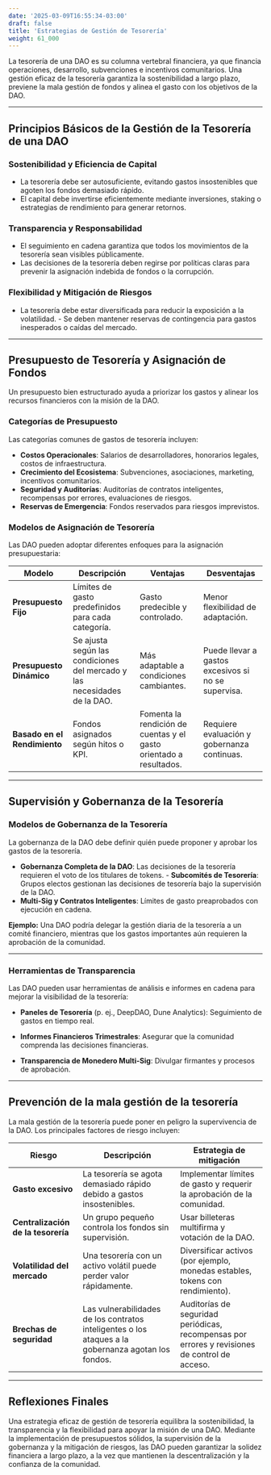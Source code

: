 ```yaml
---
date: '2025-03-09T16:55:34-03:00'
draft: false
title: 'Estrategias de Gestión de Tesorería'
weight: 61_000
---
```


La tesorería de una DAO es su columna vertebral financiera, ya que financia operaciones, desarrollo, subvenciones e incentivos comunitarios. Una gestión eficaz de la tesorería garantiza la sostenibilidad a largo plazo, previene la mala gestión de fondos y alinea el gasto con los objetivos de la DAO.

---

## **Principios Básicos de la Gestión de la Tesorería de una DAO**

### **Sostenibilidad y Eficiencia de Capital**
- La tesorería debe ser autosuficiente, evitando gastos insostenibles que agoten los fondos demasiado rápido.
- El capital debe invertirse eficientemente mediante inversiones, staking o estrategias de rendimiento para generar retornos.

### **Transparencia y Responsabilidad**
- El seguimiento en cadena garantiza que todos los movimientos de la tesorería sean visibles públicamente.
- Las decisiones de la tesorería deben regirse por políticas claras para prevenir la asignación indebida de fondos o la corrupción.

### **Flexibilidad y Mitigación de Riesgos**
- La tesorería debe estar diversificada para reducir la exposición a la volatilidad. - Se deben mantener reservas de contingencia para gastos inesperados o caídas del mercado.

---

## **Presupuesto de Tesorería y Asignación de Fondos**

Un presupuesto bien estructurado ayuda a priorizar los gastos y alinear los recursos financieros con la misión de la DAO.

### **Categorías de Presupuesto**
Las categorías comunes de gastos de tesorería incluyen:
- **Costos Operacionales**: Salarios de desarrolladores, honorarios legales, costos de infraestructura.
- **Crecimiento del Ecosistema**: Subvenciones, asociaciones, marketing, incentivos comunitarios.
- **Seguridad y Auditorías**: Auditorías de contratos inteligentes, recompensas por errores, evaluaciones de riesgos.
- **Reservas de Emergencia**: Fondos reservados para riesgos imprevistos.

### **Modelos de Asignación de Tesorería**
Las DAO pueden adoptar diferentes enfoques para la asignación presupuestaria:

| **Modelo** | **Descripción** | **Ventajas** | **Desventajas** |
|----------|---------------|---------|---------|
| **Presupuesto Fijo** | Límites de gasto predefinidos para cada categoría. | Gasto predecible y controlado. | Menor flexibilidad de adaptación. |
| **Presupuesto Dinámico** | Se ajusta según las condiciones del mercado y las necesidades de la DAO. | Más adaptable a condiciones cambiantes. | Puede llevar a gastos excesivos si no se supervisa. |
| **Basado en el Rendimiento** | Fondos asignados según hitos o KPI. | Fomenta la rendición de cuentas y el gasto orientado a resultados. | Requiere evaluación y gobernanza continuas. |

---

## **Supervisión y Gobernanza de la Tesorería**

### **Modelos de Gobernanza de la Tesorería**
La gobernanza de la DAO debe definir quién puede proponer y aprobar los gastos de la tesorería.

- **Gobernanza Completa de la DAO**: Las decisiones de la tesorería requieren el voto de los titulares de tokens. - **Subcomités de Tesorería**: Grupos electos gestionan las decisiones de tesorería bajo la supervisión de la DAO.
- **Multi-Sig y Contratos Inteligentes**: Límites de gasto preaprobados con ejecución en cadena.

**Ejemplo:** Una DAO podría delegar la gestión diaria de la tesorería a un comité financiero, mientras que los gastos importantes aún requieren la aprobación de la comunidad.

---

### **Herramientas de Transparencia**
Las DAO pueden usar herramientas de análisis e informes en cadena para mejorar la visibilidad de la tesorería:

- **Paneles de Tesorería** (p. ej., DeepDAO, Dune Analytics): Seguimiento de gastos en tiempo real.

- **Informes Financieros Trimestrales**: Asegurar que la comunidad comprenda las decisiones financieras.

- **Transparencia de Monedero Multi-Sig**: Divulgar firmantes y procesos de aprobación.

---

## **Prevención de la mala gestión de la tesorería**

La mala gestión de la tesorería puede poner en peligro la supervivencia de la DAO. Los principales factores de riesgo incluyen:

| **Riesgo** | **Descripción** | **Estrategia de mitigación** |
|----------|----------------|----------------------------|
| **Gasto excesivo** | La tesorería se agota demasiado rápido debido a gastos insostenibles. | Implementar límites de gasto y requerir la aprobación de la comunidad. |
| **Centralización de la tesorería** | Un grupo pequeño controla los fondos sin supervisión. | Usar billeteras multifirma y votación de la DAO. |
| **Volatilidad del mercado** | Una tesorería con un activo volátil puede perder valor rápidamente. | Diversificar activos (por ejemplo, monedas estables, tokens con rendimiento). |
| **Brechas de seguridad** | Las vulnerabilidades de los contratos inteligentes o los ataques a la gobernanza agotan los fondos. | Auditorías de seguridad periódicas, recompensas por errores y revisiones de control de acceso. |

---

## **Reflexiones Finales**

Una estrategia eficaz de gestión de tesorería equilibra la sostenibilidad, la transparencia y la flexibilidad para apoyar la misión de una DAO. Mediante la implementación de presupuestos sólidos, la supervisión de la gobernanza y la mitigación de riesgos, las DAO pueden garantizar la solidez financiera a largo plazo, a la vez que mantienen la descentralización y la confianza de la comunidad.